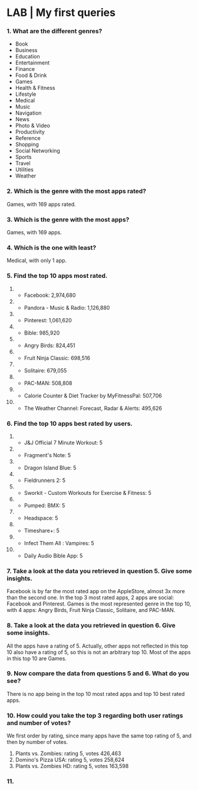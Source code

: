# LAB | My first queries

### 1. What are the different genres?
* Book
* Business
* Education
* Entertainment
* Finance
* Food & Drink
* Games
* Health & Fitness
* Lifestyle
* Medical
* Music
* Navigation
* News
* Photo & Video
* Productivity
* Reference
* Shopping
* Social Networking
* Sports
* Travel
* Utilities
* Weather

### 2. Which is the genre with the most apps rated?
Games, with 169 apps rated.

### 3. Which is the genre with the most apps?
Games, with 169 apps.

### 4. Which is the one with least?
Medical, with only 1 app.

### 5. Find the top 10 apps most rated.
1. * Facebook: 2,974,680
1. * Pandora - Music & Radio: 1,126,880
1. * Pinterest: 1,061,620
1. * Bible: 985,920
1. * Angry Birds: 824,451
1. * Fruit Ninja Classic: 698,516
1. * Solitaire: 679,055
1. * PAC-MAN: 508,808
1. * Calorie Counter & Diet Tracker by MyFitnessPal: 507,706
1. * The Weather Channel: Forecast, Radar & Alerts: 495,626

### 6. Find the top 10 apps best rated by users.
1. * J&J Official 7 Minute Workout: 5
1. * Fragment's Note: 5
1. * Dragon Island Blue: 	5
1. * Fieldrunners 2: 5
1. * Sworkit - Custom Workouts for Exercise & Fitness: 5
1. * Pumped: BMX: 5
1. * Headspace: 5
1. * Timeshare+: 5
1. * Infect Them All : Vampires: 5
1. * Daily Audio Bible App: 5

### 7. Take a look at the data you retrieved in question 5. Give some insights.
Facebook is by far the most rated app on the AppleStore, almost 3x more than the second one.
In the top 3 most rated apps, 2 apps are social: Facebook and Pinterest.
Games is the most represented genre in the top 10, with 4 apps: Angry Birds, Fruit Ninja Classic, Solitaire, and PAC-MAN.

### 8. Take a look at the data you retrieved in question 6. Give some insights.
All the apps have a rating of 5. Actually, other apps not reflected in this top 10 also have a rating of 5, so this is not an arbitrary top 10.
Most of the apps in this top 10 are Games.

### 9. Now compare the data from questions 5 and 6. What do you see?
There is no app being in the top 10 most rated apps and top 10 best rated apps.

### 10. How could you take the top 3 regarding both user ratings and number of votes?
We first order by rating, since many apps have the same top rating of 5, and then by number of votes.

1. Plants vs. Zombies: rating 5, votes 426,463
1. Domino's Pizza USA: rating 5, votes 258,624
1. Plants vs. Zombies HD: rating 5, votes 163,598

### 11. 